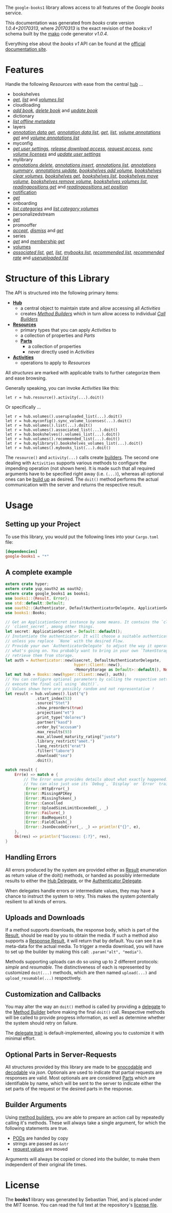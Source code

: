 <!---
DO NOT EDIT !
This file was generated automatically from 'src/mako/api/README.md.mako'
DO NOT EDIT !
-->
The `google-books1` library allows access to all features of the *Google books* service.

This documentation was generated from *books* crate version *1.0.4+20170313*, where *20170313* is the exact revision of the *books:v1* schema built by the [mako](http://www.makotemplates.org/) code generator *v1.0.4*.

Everything else about the *books* *v1* API can be found at the
[official documentation site](https://developers.google.com/books/docs/v1/getting_started).
# Features

Handle the following *Resources* with ease from the central [hub](https://docs.rs/google-books1/1.0.4+20170313/google_books1/struct.Books.html) ... 

* bookshelves
 * [*get*](https://docs.rs/google-books1/1.0.4+20170313/google_books1/struct.BookshelveGetCall.html), [*list*](https://docs.rs/google-books1/1.0.4+20170313/google_books1/struct.BookshelveListCall.html) and [*volumes list*](https://docs.rs/google-books1/1.0.4+20170313/google_books1/struct.BookshelveVolumeListCall.html)
* cloudloading
 * [*add book*](https://docs.rs/google-books1/1.0.4+20170313/google_books1/struct.CloudloadingAddBookCall.html), [*delete book*](https://docs.rs/google-books1/1.0.4+20170313/google_books1/struct.CloudloadingDeleteBookCall.html) and [*update book*](https://docs.rs/google-books1/1.0.4+20170313/google_books1/struct.CloudloadingUpdateBookCall.html)
* dictionary
 * [*list offline metadata*](https://docs.rs/google-books1/1.0.4+20170313/google_books1/struct.DictionaryListOfflineMetadataCall.html)
* layers
 * [*annotation data get*](https://docs.rs/google-books1/1.0.4+20170313/google_books1/struct.LayerAnnotationDataGetCall.html), [*annotation data list*](https://docs.rs/google-books1/1.0.4+20170313/google_books1/struct.LayerAnnotationDataListCall.html), [*get*](https://docs.rs/google-books1/1.0.4+20170313/google_books1/struct.LayerGetCall.html), [*list*](https://docs.rs/google-books1/1.0.4+20170313/google_books1/struct.LayerListCall.html), [*volume annotations get*](https://docs.rs/google-books1/1.0.4+20170313/google_books1/struct.LayerVolumeAnnotationGetCall.html) and [*volume annotations list*](https://docs.rs/google-books1/1.0.4+20170313/google_books1/struct.LayerVolumeAnnotationListCall.html)
* myconfig
 * [*get user settings*](https://docs.rs/google-books1/1.0.4+20170313/google_books1/struct.MyconfigGetUserSettingCall.html), [*release download access*](https://docs.rs/google-books1/1.0.4+20170313/google_books1/struct.MyconfigReleaseDownloadAccesCall.html), [*request access*](https://docs.rs/google-books1/1.0.4+20170313/google_books1/struct.MyconfigRequestAccesCall.html), [*sync volume licenses*](https://docs.rs/google-books1/1.0.4+20170313/google_books1/struct.MyconfigSyncVolumeLicenseCall.html) and [*update user settings*](https://docs.rs/google-books1/1.0.4+20170313/google_books1/struct.MyconfigUpdateUserSettingCall.html)
* mylibrary
 * [*annotations delete*](https://docs.rs/google-books1/1.0.4+20170313/google_books1/struct.MylibraryAnnotationDeleteCall.html), [*annotations insert*](https://docs.rs/google-books1/1.0.4+20170313/google_books1/struct.MylibraryAnnotationInsertCall.html), [*annotations list*](https://docs.rs/google-books1/1.0.4+20170313/google_books1/struct.MylibraryAnnotationListCall.html), [*annotations summary*](https://docs.rs/google-books1/1.0.4+20170313/google_books1/struct.MylibraryAnnotationSummaryCall.html), [*annotations update*](https://docs.rs/google-books1/1.0.4+20170313/google_books1/struct.MylibraryAnnotationUpdateCall.html), [*bookshelves add volume*](https://docs.rs/google-books1/1.0.4+20170313/google_books1/struct.MylibraryBookshelveAddVolumeCall.html), [*bookshelves clear volumes*](https://docs.rs/google-books1/1.0.4+20170313/google_books1/struct.MylibraryBookshelveClearVolumeCall.html), [*bookshelves get*](https://docs.rs/google-books1/1.0.4+20170313/google_books1/struct.MylibraryBookshelveGetCall.html), [*bookshelves list*](https://docs.rs/google-books1/1.0.4+20170313/google_books1/struct.MylibraryBookshelveListCall.html), [*bookshelves move volume*](https://docs.rs/google-books1/1.0.4+20170313/google_books1/struct.MylibraryBookshelveMoveVolumeCall.html), [*bookshelves remove volume*](https://docs.rs/google-books1/1.0.4+20170313/google_books1/struct.MylibraryBookshelveRemoveVolumeCall.html), [*bookshelves volumes list*](https://docs.rs/google-books1/1.0.4+20170313/google_books1/struct.MylibraryBookshelveVolumeListCall.html), [*readingpositions get*](https://docs.rs/google-books1/1.0.4+20170313/google_books1/struct.MylibraryReadingpositionGetCall.html) and [*readingpositions set position*](https://docs.rs/google-books1/1.0.4+20170313/google_books1/struct.MylibraryReadingpositionSetPositionCall.html)
* [notification](https://docs.rs/google-books1/1.0.4+20170313/google_books1/struct.Notification.html)
 * [*get*](https://docs.rs/google-books1/1.0.4+20170313/google_books1/struct.NotificationGetCall.html)
* onboarding
 * [*list categories*](https://docs.rs/google-books1/1.0.4+20170313/google_books1/struct.OnboardingListCategoryCall.html) and [*list category volumes*](https://docs.rs/google-books1/1.0.4+20170313/google_books1/struct.OnboardingListCategoryVolumeCall.html)
* personalizedstream
 * [*get*](https://docs.rs/google-books1/1.0.4+20170313/google_books1/struct.PersonalizedstreamGetCall.html)
* promooffer
 * [*accept*](https://docs.rs/google-books1/1.0.4+20170313/google_books1/struct.PromoofferAcceptCall.html), [*dismiss*](https://docs.rs/google-books1/1.0.4+20170313/google_books1/struct.PromoofferDismisCall.html) and [*get*](https://docs.rs/google-books1/1.0.4+20170313/google_books1/struct.PromoofferGetCall.html)
* series
 * [*get*](https://docs.rs/google-books1/1.0.4+20170313/google_books1/struct.SeryGetCall.html) and [*membership get*](https://docs.rs/google-books1/1.0.4+20170313/google_books1/struct.SeryMembershipGetCall.html)
* [volumes](https://docs.rs/google-books1/1.0.4+20170313/google_books1/struct.Volume.html)
 * [*associated list*](https://docs.rs/google-books1/1.0.4+20170313/google_books1/struct.VolumeAssociatedListCall.html), [*get*](https://docs.rs/google-books1/1.0.4+20170313/google_books1/struct.VolumeGetCall.html), [*list*](https://docs.rs/google-books1/1.0.4+20170313/google_books1/struct.VolumeListCall.html), [*mybooks list*](https://docs.rs/google-books1/1.0.4+20170313/google_books1/struct.VolumeMybookListCall.html), [*recommended list*](https://docs.rs/google-books1/1.0.4+20170313/google_books1/struct.VolumeRecommendedListCall.html), [*recommended rate*](https://docs.rs/google-books1/1.0.4+20170313/google_books1/struct.VolumeRecommendedRateCall.html) and [*useruploaded list*](https://docs.rs/google-books1/1.0.4+20170313/google_books1/struct.VolumeUseruploadedListCall.html)




# Structure of this Library

The API is structured into the following primary items:

* **[Hub](https://docs.rs/google-books1/1.0.4+20170313/google_books1/struct.Books.html)**
    * a central object to maintain state and allow accessing all *Activities*
    * creates [*Method Builders*](https://docs.rs/google-books1/1.0.4+20170313/google_books1/trait.MethodsBuilder.html) which in turn
      allow access to individual [*Call Builders*](https://docs.rs/google-books1/1.0.4+20170313/google_books1/trait.CallBuilder.html)
* **[Resources](https://docs.rs/google-books1/1.0.4+20170313/google_books1/trait.Resource.html)**
    * primary types that you can apply *Activities* to
    * a collection of properties and *Parts*
    * **[Parts](https://docs.rs/google-books1/1.0.4+20170313/google_books1/trait.Part.html)**
        * a collection of properties
        * never directly used in *Activities*
* **[Activities](https://docs.rs/google-books1/1.0.4+20170313/google_books1/trait.CallBuilder.html)**
    * operations to apply to *Resources*

All *structures* are marked with applicable traits to further categorize them and ease browsing.

Generally speaking, you can invoke *Activities* like this:

```Rust,ignore
let r = hub.resource().activity(...).doit()
```

Or specifically ...

```ignore
let r = hub.volumes().useruploaded_list(...).doit()
let r = hub.myconfig().sync_volume_licenses(...).doit()
let r = hub.volumes().list(...).doit()
let r = hub.volumes().associated_list(...).doit()
let r = hub.bookshelves().volumes_list(...).doit()
let r = hub.volumes().recommended_list(...).doit()
let r = hub.mylibrary().bookshelves_volumes_list(...).doit()
let r = hub.volumes().mybooks_list(...).doit()
```

The `resource()` and `activity(...)` calls create [builders][builder-pattern]. The second one dealing with `Activities` 
supports various methods to configure the impending operation (not shown here). It is made such that all required arguments have to be 
specified right away (i.e. `(...)`), whereas all optional ones can be [build up][builder-pattern] as desired.
The `doit()` method performs the actual communication with the server and returns the respective result.

# Usage

## Setting up your Project

To use this library, you would put the following lines into your `Cargo.toml` file:

```toml
[dependencies]
google-books1 = "*"
```

## A complete example

```Rust
extern crate hyper;
extern crate yup_oauth2 as oauth2;
extern crate google_books1 as books1;
use books1::{Result, Error};
use std::default::Default;
use oauth2::{Authenticator, DefaultAuthenticatorDelegate, ApplicationSecret, MemoryStorage};
use books1::Books;

// Get an ApplicationSecret instance by some means. It contains the `client_id` and 
// `client_secret`, among other things.
let secret: ApplicationSecret = Default::default();
// Instantiate the authenticator. It will choose a suitable authentication flow for you, 
// unless you replace  `None` with the desired Flow.
// Provide your own `AuthenticatorDelegate` to adjust the way it operates and get feedback about 
// what's going on. You probably want to bring in your own `TokenStorage` to persist tokens and
// retrieve them from storage.
let auth = Authenticator::new(&secret, DefaultAuthenticatorDelegate,
                              hyper::Client::new(),
                              <MemoryStorage as Default>::default(), None);
let mut hub = Books::new(hyper::Client::new(), auth);
// You can configure optional parameters by calling the respective setters at will, and
// execute the final call using `doit()`.
// Values shown here are possibly random and not representative !
let result = hub.volumes().list("q")
             .start_index(53)
             .source("Stet")
             .show_preorders(true)
             .projection("et")
             .print_type("dolores")
             .partner("kasd")
             .order_by("accusam")
             .max_results(93)
             .max_allowed_maturity_rating("justo")
             .library_restrict("amet.")
             .lang_restrict("erat")
             .filter("labore")
             .download("sea")
             .doit();

match result {
    Err(e) => match e {
        // The Error enum provides details about what exactly happened.
        // You can also just use its `Debug`, `Display` or `Error` traits
         Error::HttpError(_)
        |Error::MissingAPIKey
        |Error::MissingToken(_)
        |Error::Cancelled
        |Error::UploadSizeLimitExceeded(_, _)
        |Error::Failure(_)
        |Error::BadRequest(_)
        |Error::FieldClash(_)
        |Error::JsonDecodeError(_, _) => println!("{}", e),
    },
    Ok(res) => println!("Success: {:?}", res),
}

```
## Handling Errors

All errors produced by the system are provided either as [Result](https://docs.rs/google-books1/1.0.4+20170313/google_books1/enum.Result.html) enumeration as return value of 
the doit() methods, or handed as possibly intermediate results to either the 
[Hub Delegate](https://docs.rs/google-books1/1.0.4+20170313/google_books1/trait.Delegate.html), or the [Authenticator Delegate](https://docs.rs/yup-oauth2/*/yup_oauth2/trait.AuthenticatorDelegate.html).

When delegates handle errors or intermediate values, they may have a chance to instruct the system to retry. This 
makes the system potentially resilient to all kinds of errors.

## Uploads and Downloads
If a method supports downloads, the response body, which is part of the [Result](https://docs.rs/google-books1/1.0.4+20170313/google_books1/enum.Result.html), should be
read by you to obtain the media.
If such a method also supports a [Response Result](https://docs.rs/google-books1/1.0.4+20170313/google_books1/trait.ResponseResult.html), it will return that by default.
You can see it as meta-data for the actual media. To trigger a media download, you will have to set up the builder by making
this call: `.param("alt", "media")`.

Methods supporting uploads can do so using up to 2 different protocols: 
*simple* and *resumable*. The distinctiveness of each is represented by customized 
`doit(...)` methods, which are then named `upload(...)` and `upload_resumable(...)` respectively.

## Customization and Callbacks

You may alter the way an `doit()` method is called by providing a [delegate](https://docs.rs/google-books1/1.0.4+20170313/google_books1/trait.Delegate.html) to the 
[Method Builder](https://docs.rs/google-books1/1.0.4+20170313/google_books1/trait.CallBuilder.html) before making the final `doit()` call. 
Respective methods will be called to provide progress information, as well as determine whether the system should 
retry on failure.

The [delegate trait](https://docs.rs/google-books1/1.0.4+20170313/google_books1/trait.Delegate.html) is default-implemented, allowing you to customize it with minimal effort.

## Optional Parts in Server-Requests

All structures provided by this library are made to be [enocodable](https://docs.rs/google-books1/1.0.4+20170313/google_books1/trait.RequestValue.html) and 
[decodable](https://docs.rs/google-books1/1.0.4+20170313/google_books1/trait.ResponseResult.html) via *json*. Optionals are used to indicate that partial requests are responses 
are valid.
Most optionals are are considered [Parts](https://docs.rs/google-books1/1.0.4+20170313/google_books1/trait.Part.html) which are identifiable by name, which will be sent to 
the server to indicate either the set parts of the request or the desired parts in the response.

## Builder Arguments

Using [method builders](https://docs.rs/google-books1/1.0.4+20170313/google_books1/trait.CallBuilder.html), you are able to prepare an action call by repeatedly calling it's methods.
These will always take a single argument, for which the following statements are true.

* [PODs][wiki-pod] are handed by copy
* strings are passed as `&str`
* [request values](https://docs.rs/google-books1/1.0.4+20170313/google_books1/trait.RequestValue.html) are moved

Arguments will always be copied or cloned into the builder, to make them independent of their original life times.

[wiki-pod]: http://en.wikipedia.org/wiki/Plain_old_data_structure
[builder-pattern]: http://en.wikipedia.org/wiki/Builder_pattern
[google-go-api]: https://github.com/google/google-api-go-client

# License
The **books1** library was generated by Sebastian Thiel, and is placed 
under the *MIT* license.
You can read the full text at the repository's [license file][repo-license].

[repo-license]: https://github.com/Byron/google-apis-rsblob/master/LICENSE.md
